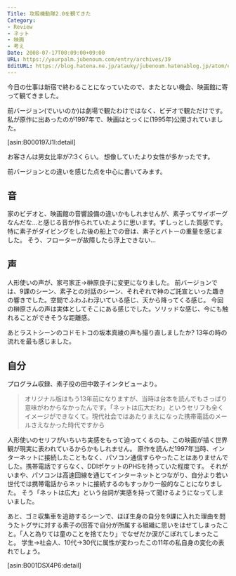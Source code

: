 ```yaml
---
Title: 攻殻機動隊2.0を観てきた
Category:
- Review
- ネット
- 映画
- 考え
Date: 2008-07-17T00:09:00+09:00
URL: https://yourpalm.jubenoum.com/entry/archives/39
EditURL: https://blog.hatena.ne.jp/atauky/jubenoum.hatenablog.jp/atom/entry/6653458415120884066
---
```


今日の仕事は新宿で終わることになっていたので、またとない機会、映画館に寄って観てきました。

前バージョン(でいいのか)は劇場で観たわけではなく、ビデオで観ただけです。
私が原作に出あったのが1997年で、映画はとっくに(1995年)公開されていました。

[asin:B000197J1I:detail]


お客さんは男女比率が7:3くらい。
想像していたより女性が多かったです。

前バージョンとの違いを感じた点を中心に書いてみます。
<h2>音</h2>
家のビデオと、映画館の音響設備の違いかもしれませんが、素子ってサイボーグなんだな...と感じる音が作られていたように思います。ずしっとした質感です。
特に素子がダイビングをした後の船上での音は、素子とバトーの重量を感じました。
そう、フローターが故障したら浮上できない...
<h2>声</h2>
人形使いの声が、家弓家正→榊原良子に変更になりました。
前バージョンでは、9課のシーン、素子との対話のシーン、それぞれで神のご託宣といった趣きの響きでした。空間でふわふわ浮いている感じ、天から降ってくる感じ。
今回の榊原さんの声は実体としてそこにある感じでした。ソリッドな感じ、今にも触れることができそうな距離感。

あとラストシーンのコドモトコの坂本真綾の声も撮り直しましたか?
13年の時の流れを最も感じました。
<h2>自分</h2>
プログラム収録、素子役の田中敦子インタビューより。
<blockquote>オリジナル版はもう13年前になりますが、当時は台本を読んでもさっぱり意味がわからなかったんです。「ネットは広大だわ」というセリフも全くイメージができなくて。現代社会ではあたりまえになった携帯電話のメールさえなかった時代ですから</blockquote>

人形使いのセリフがいちいち実感をもって迫ってくるのも、この映画が描く世界観が現実に表われているからかもしれません。
原作を読んだ1997年当時、インターネットに接続したこともなく、パソコン通信すらやったことはありませんでした。携帯電話ですらなく、DDIポケットのPHSを持っていた程度です。
それがいまや、パソコンは高速回線を通じてインターネットとつながり、自分より若い世代では携帯電話からネットに接続するのもすっかり一般的なことになりました。
そう「ネットは広大」という台詞が実感を持って聞けるようになってしまいました。

あと、ゴミ収集車を追跡するシーンで、ほぼ生身の自分を9課に入れた理由を問うたトグサに対する素子の回答で自分が所属する組織に思いをはせてしまったこと。「人と為りては童のことを捨てたり」でなぜだか涙がこぼれてしまったこと。
学生→社会人、10代→30代に属性が変わったこの11年の私自身の変化の表れでしょう。

[asin:B001DSX4P6:detail]
